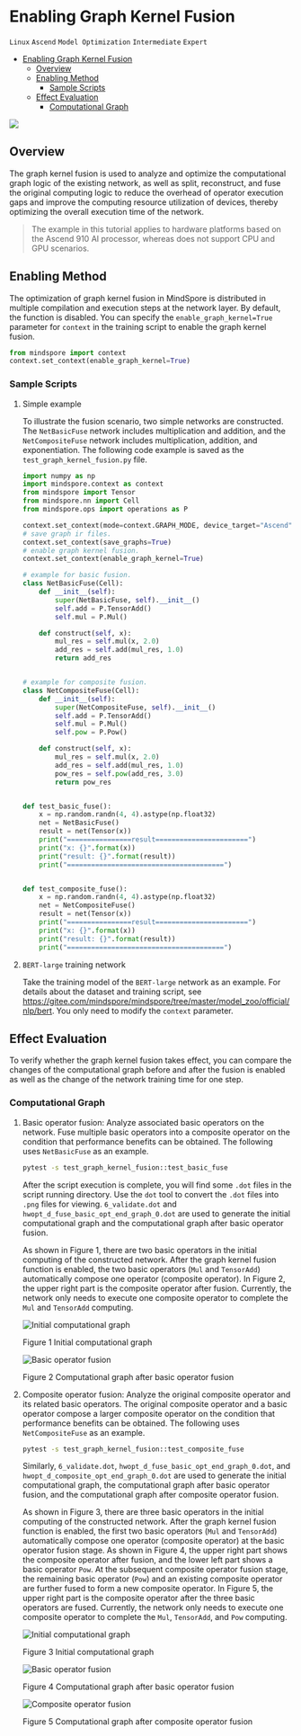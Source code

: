 # Enabling Graph Kernel Fusion

`Linux` `Ascend` `Model Optimization` `Intermediate` `Expert`

<!-- TOC -->

- [Enabling Graph Kernel Fusion](#enabling-graph-kernel-fusion)
    - [Overview](#overview)
    - [Enabling Method](#enabling-method)
        - [Sample Scripts](#sample-scripts)
    - [Effect Evaluation](#effect-evaluation)
        - [Computational Graph](#computational-graph)

<!-- /TOC -->

<a href="https://gitee.com/mindspore/docs/blob/master/tutorials/training/source_en/advanced_use/enable_graph_kernel_fusion.md" target="_blank"><img src="../_static/logo_source.png"></a>

## Overview

The graph kernel fusion is used to analyze and optimize the computational graph logic of the existing network, as well as split, reconstruct, and fuse the original computing logic to reduce the overhead of operator execution gaps and improve the computing resource utilization of devices, thereby optimizing the overall execution time of the network.

> The example in this tutorial applies to hardware platforms based on the Ascend 910 AI processor, whereas does not support CPU and GPU scenarios.

## Enabling Method

The optimization of graph kernel fusion in MindSpore is distributed in multiple compilation and execution steps at the network layer. By default, the function is disabled. You can specify the `enable_graph_kernel=True` parameter for `context` in the training script to enable the graph kernel fusion.

```python
from mindspore import context
context.set_context(enable_graph_kernel=True)
```

### Sample Scripts

1. Simple example  

    To illustrate the fusion scenario, two simple networks are constructed. The `NetBasicFuse` network includes multiplication and addition, and the `NetCompositeFuse` network includes multiplication, addition, and exponentiation. The following code example is saved as the `test_graph_kernel_fusion.py` file.  

    ```python
    import numpy as np
    import mindspore.context as context
    from mindspore import Tensor
    from mindspore.nn import Cell
    from mindspore.ops import operations as P

    context.set_context(mode=context.GRAPH_MODE, device_target="Ascend")
    # save graph ir files.
    context.set_context(save_graphs=True)
    # enable graph kernel fusion.
    context.set_context(enable_graph_kernel=True)

    # example for basic fusion.
    class NetBasicFuse(Cell):
        def __init__(self):
            super(NetBasicFuse, self).__init__()
            self.add = P.TensorAdd()
            self.mul = P.Mul()

        def construct(self, x):
            mul_res = self.mul(x, 2.0)
            add_res = self.add(mul_res, 1.0)
            return add_res


    # example for composite fusion.
    class NetCompositeFuse(Cell):
        def __init__(self):
            super(NetCompositeFuse, self).__init__()
            self.add = P.TensorAdd()
            self.mul = P.Mul()
            self.pow = P.Pow()

        def construct(self, x):
            mul_res = self.mul(x, 2.0)
            add_res = self.add(mul_res, 1.0)
            pow_res = self.pow(add_res, 3.0)
            return pow_res


    def test_basic_fuse():
        x = np.random.randn(4, 4).astype(np.float32)
        net = NetBasicFuse()
        result = net(Tensor(x))
        print("================result=======================")
        print("x: {}".format(x))
        print("result: {}".format(result))
        print("=======================================")


    def test_composite_fuse():
        x = np.random.randn(4, 4).astype(np.float32)
        net = NetCompositeFuse()
        result = net(Tensor(x))
        print("================result=======================")
        print("x: {}".format(x))
        print("result: {}".format(result))
        print("=======================================")
    ```

2. `BERT-large` training network

    Take the training model of the `BERT-large` network as an example. For details about the dataset and training script, see <https://gitee.com/mindspore/mindspore/tree/master/model_zoo/official/nlp/bert>. You only need to modify the `context` parameter.

## Effect Evaluation

To verify whether the graph kernel fusion takes effect, you can compare the changes of the computational graph before and after the fusion is enabled as well as the change of the network training time for one step.

### Computational Graph

1. Basic operator fusion: Analyze associated basic operators on the network. Fuse multiple basic operators into a composite operator on the condition that performance benefits can be obtained. The following uses `NetBasicFuse` as an example.  

    ```bash
    pytest -s test_graph_kernel_fusion::test_basic_fuse
    ```

    After the script execution is complete, you will find some `.dot` files in the script running directory. Use the `dot` tool to convert the `.dot` files into `.png` files for viewing. `6_validate.dot` and `hwopt_d_fuse_basic_opt_end_graph_0.dot` are used to generate the initial computational graph and the computational graph after basic operator fusion.

    As shown in Figure 1, there are two basic operators in the initial computing of the constructed network. After the graph kernel fusion function is enabled, the two basic operators (`Mul` and `TensorAdd`) automatically compose one operator (composite operator). In Figure 2, the upper right part is the composite operator after fusion. Currently, the network only needs to execute one composite operator to complete the `Mul` and `TensorAdd` computing.  

    ![Initial computational graph](./images/graph_kernel_fusion_example_fuse_basic_before.png)

    Figure 1 Initial computational graph

    ![Basic operator fusion](./images/graph_kernel_fusion_example_fuse_basic_after.png)

    Figure 2 Computational graph after basic operator fusion

2. Composite operator fusion: Analyze the original composite operator and its related basic operators. The original composite operator and a basic operator compose a larger composite operator on the condition that performance benefits can be obtained. The following uses `NetCompositeFuse` as an example.  

    ```bash
    pytest -s test_graph_kernel_fusion::test_composite_fuse
    ```

    Similarly, `6_validate.dot`, `hwopt_d_fuse_basic_opt_end_graph_0.dot`, and `hwopt_d_composite_opt_end_graph_0.dot` are used to generate the initial computational graph, the computational graph after basic operator fusion, and the computational graph after composite operator fusion.

    As shown in Figure 3, there are three basic operators in the initial computing of the constructed network. After the graph kernel fusion function is enabled, the first two basic operators (`Mul` and `TensorAdd`) automatically compose one operator (composite operator) at the basic operator fusion stage. As shown in Figure 4, the upper right part shows the composite operator after fusion, and the lower left part shows a basic operator `Pow`. At the subsequent composite operator fusion stage, the remaining basic operator (`Pow`) and an existing composite operator are further fused to form a new composite operator. In Figure 5, the upper right part is the composite operator after the three basic operators are fused. Currently, the network only needs to execute one composite operator to complete the `Mul`, `TensorAdd`, and `Pow` computing.  

    ![Initial computational graph](./images/graph_kernel_fusion_example_fuse_composite_before.png)

    Figure 3 Initial computational graph

    ![Basic operator fusion](./images/graph_kernel_fusion_example_fuse_composite_middle.png)

    Figure 4 Computational graph after basic operator fusion

    ![Composite operator fusion](./images/graph_kernel_fusion_example_fuse_composite_after.png)

    Figure 5 Computational graph after composite operator fusion
